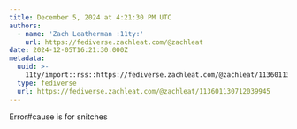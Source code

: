 ```yaml
---
title: December 5, 2024 at 4:21:30 PM UTC
authors:
  - name: 'Zach Leatherman :11ty:'
    url: https://fediverse.zachleat.com/@zachleat
date: 2024-12-05T16:21:30.000Z
metadata:
  uuid: >-
    11ty/import::rss::https://fediverse.zachleat.com/@zachleat/113601130712039945
  type: fediverse
  url: https://fediverse.zachleat.com/@zachleat/113601130712039945
---
```

Error#cause is for snitches